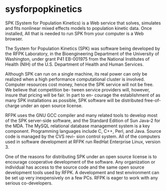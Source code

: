 # sysforpopkinetics
SPK (System for Population Kinetics) is a Web service that solves, simulates and fits nonlinear mixed effects models to population kinetic data. Once installed, All that is needed to run SPK from your computer is a Web browser.

The System for Population Kinetics (SPK) was software being developed by the RFPK Laboratory, in the Bioengineering Department of the University of Washington, under grant P41 EB-001975 from the National Institutes of Health (NIH) of the U.S. Department of Health and Human Services. 

Although SPK can run on a single machine, its real power can only be realized when a high performance computational cluster is involved. Computer resources cost money, hence the SPK service will not be free. We believe that competition be- tween service providers will, however, insure that pricing will be fair. In part to en- courage the establishment of as many SPK installations as possible, SPK software will be distributed free-of-charge under an open source license.


RFPK uses the GNU GCC compiler and many related tools to develop most of the SPK server-side software, and the Standard Edition of Sun Java-2 for the MDA. The MySQL relational database management system is a key component. Programming languages include C, C++, Perl, and Java. Source code is managed by the CVS revi- sion control system. All of the computers used in software development at RFPK run RedHat Enterprise Linux, version 3.

One of the reasons for distributing SPK under an open source license is to encourage cooperative development of the software. Any organization or individual has access to the source code and the same open source development tools used by RFPK. A development and test environment can be set up very inexpensively on a few PCs. RFPK is eager to work with any serious co-developers.



